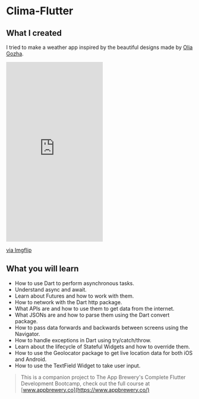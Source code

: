 # Clima-Flutter

## What I created

I tried to make a weather app inspired by the beautiful designs made by [Olia Gozha](https://dribbble.com/shots/4663154-).

<div style="width:260px;max-width:100%;"><div style="height:0;padding-bottom:185.38%;position:relative;"><iframe width="260" height="482" style="position:absolute;top:0;left:0;width:100%;height:100%;" frameBorder="0" src="https://imgflip.com/embed/4wh1jv"></iframe></div><p><a href="https://imgflip.com/gif/4wh1jv">via Imgflip</a></p></div>

## What you will learn

- How to use Dart to perform asynchronous tasks.
- Understand async and await.
- Learn about Futures and how to work with them.
- How to network with the Dart http package.
- What APIs are and how to use them to get data from the internet.
- What JSONs are and how to parse them using the Dart convert package.
- How to pass data forwards and backwards between screens using the Navigator.
- How to handle exceptions in Dart using try/catch/throw.
- Learn about the lifecycle of Stateful Widgets and how to override them.
- How to use the Geolocator package to get live location data for both iOS and Android.
- How to use the TextField Widget to take user input.


>This is a companion project to The App Brewery's Complete Flutter Development Bootcamp, check out the full course at [www.appbrewery.co](https://www.appbrewery.co/)
